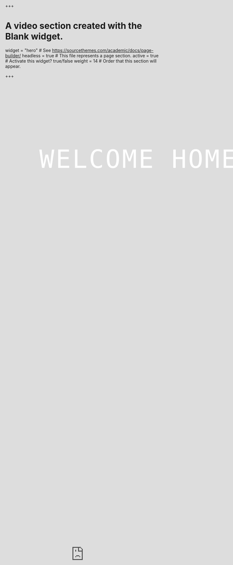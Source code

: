 +++
# A video section created with the Blank widget.

widget = "hero"  # See https://sourcethemes.com/academic/docs/page-builder/
headless = true  # This file represents a page section.
active = true  # Activate this widget? true/false
weight = 14  # Order that this section will appear.

+++
<style>
.wrapper {
    width: 100vw;
    height: 300px;
}
.wrapper iframe {
    position:absolute;
    right:0;
    bottom:0;
    min-width:100%;
    max-height:auto;
    width:100%;
    height:110%;
    z-index:-1;
    margin-bottom:-30px;
}
 .welcome-msg
{
    position:relative;
    text-align: center;
    font-family: monospace;
    color: white;
    top: 100px;
    margin-left:-50px;
}
.welcome-msg h1
{
    font-size: 80px;
    font-weight: 100;
    letter-spacing: 5px;
    margin-bottom: 30px;
}
</style>
<section class="wrapper">
  <iframe src="https://www.youtube.com/embed/7w6MjJ7Cz8U?muted=1&autoplay=1&mute=1&controls=0" allowfullscreen="true" frameborder="0"></iframe>
  <div class="welcome-msg">
    <h1>WELCOME HOME!</h1>
  </div>
</section>


